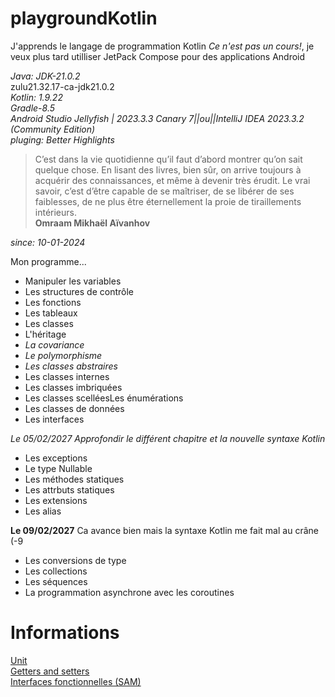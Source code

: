 # playgroundKotlin

J'apprends le langage de programmation Kotlin *Ce n'est pas un cours!*, je veux plus tard utilliser JetPack Compose pour des applications Android<br>

*Java: JDK-21.0.2*<br>zulu21.32.17-ca-jdk21.0.2<br>*Kotlin: 1.9.22*<br>*Gradle-8.5*<br>*Android Studio Jellyfish | 2023.3.3 Canary 7||ou||IntelliJ IDEA 2023.3.2 (Community Edition)*<br>*pluging: Better Highlights*

>C’est dans la vie quotidienne qu’il faut d’abord montrer qu’on sait quelque chose. En lisant des livres, bien sûr, on arrive toujours à acquérir des connaissances, et même à devenir très érudit. Le vrai savoir, c’est d’être capable de se maîtriser, de se libérer de ses faiblesses, de ne plus être éternellement la proie de tiraillements intérieurs.<br>**Omraam Mikhaël Aïvanhov**<br>

*since: 10-01-2024*

Mon programme...
- Manipuler les variables
- Les structures de contrôle
- Les fonctions
- Les tableaux
- Les classes 
- L'héritage
- *La covariance*
- *Le polymorphisme*
- *Les classes abstraires*
- Les classes internes
- Les classes imbriquées
- Les classes scelléesLes énumérations
- Les classes de données
- Les interfaces

*Le 05/02/2027 Approfondir le différent chapitre et la nouvelle syntaxe Kotlin*

- Les exceptions
- Le type Nullable
- Les méthodes statiques
- Les attrbuts statiques
- Les extensions
- Les alias

**Le 09/02/2027** Ca avance bien mais la syntaxe Kotlin me fait mal au crâne (-9

- Les conversions de type
- Les collections
- Les séquences
- La programmation asynchrone avec les coroutines

# Informations


[Unit](https://kotlinlang.org/api/latest/jvm/stdlib/kotlin/-unit/)<br>
[Getters and setters](https://kotlinlang.org/docs/properties.html#declaring-properties)<br>
[Interfaces fonctionnelles (SAM)](https://kotlinlang.org/docs/fun-interfaces.html)